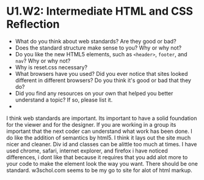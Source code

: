 # U1.W2: Intermediate HTML and CSS Reflection

* What do you think about web standards? Are they good or bad?
* Does the standard structure make sense to you? Why or why not?
* Do you like the new HTML5 elements, such as `<header>`, `footer`, and `nav`? Why or why not?
* Why is reset.css necessary? 
* What browsers have you used? Did you ever notice that sites looked different in different browsers? Do you think it's good or bad that they do?
* Did you find any resources on your own that helped you better understand a topic? If so, please list it.
* 

I think web standards are important. Its important to have a solid foundation for the viewer and for the designer. If you are working in a group its important that the next coder can understand what work has been done. I do like the addition of semantics by html5. I think it lays out the site much nicer and cleaner. Div id and classes can be alittle too much at times. I have used chrome, safari, internet explorer, and firefox i have noticed differences, i dont like that because it requires that you add alot more to your code to make the element look the way you want. There should be one standard. w3schol.com seems to be my go to site for alot of html markup. 
